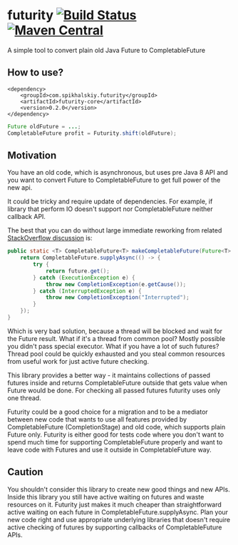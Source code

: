 # futurity [![Build Status](https://travis-ci.org/Spikhalskiy/futurity.svg?branch=master)](https://travis-ci.org/Spikhalskiy/futurity) [![Maven Central](https://maven-badges.herokuapp.com/maven-central/com.spikhalskiy.futurity/futurity-core/badge.svg)](https://maven-badges.herokuapp.com/maven-central/com.spikhalskiy.futurity/futurity-core)
A simple tool to convert plain old Java Future to CompletableFuture

## How to use?

```
<dependency>
    <groupId>com.spikhalskiy.futurity</groupId>
    <artifactId>futurity-core</artifactId>
    <version>0.2.0</version>
</dependency>
```

```java
Future oldFuture = ...;
CompletableFuture profit = Futurity.shift(oldFuture);
```

## Motivation

You have an old code, which is asynchronous, but uses pre Java 8 API
and you want to convert Future to CompletableFuture to get full power
of the new api.

It could be tricky and require update of dependencies. For example,
if library that perform IO doesn't support nor CompletableFuture neither
callback API.

The best that you can do without large immediate reworking from 
related [StackOverflow discussion](https://stackoverflow.com/questions/23301598/transform-java-future-into-a-completablefuture) is:

```java
public static <T> CompletableFuture<T> makeCompletableFuture(Future<T> future) {
    return CompletableFuture.supplyAsync(() -> {
        try {
            return future.get();
        } catch (ExecutionException e) {
            throw new CompletionException(e.getCause());
        } catch (InterruptedException e) {
            throw new CompletionException("Interrupted");     
        }
    });
}
```

Which is very bad solution, because a thread will be blocked and wait
for the Future result. What if it's a thread from common pool?
Mostly possible you didn't pass special executor. What if you have a lot
of such futures? Thread pool could be quickly exhausted and you steal
common resources from useful work for just active future checking. 

This library provides a better way - it maintains collections of
passed futures inside and returns CompletableFuture outside that gets
value when Future would be done. For checking all passed futures
futurity uses only one thread.

Futurity could be a good choice for a migration and to be a mediator
between new code that wants to use all features provided by
CompletableFuture (CompletionStage) and old code, which supports plain
Future only. Futurity is either good for tests code where you don't want
to spend much time for supporting CompletableFuture properly and want to
leave code with Futures and use it outside in CompletableFuture way.

## Caution

You shouldn't consider this library to create new good things and new APIs.
Inside this library you still have active waiting on futures and waste
resources on it. Futurity just makes it much cheaper than
straightforward active waiting on each future in
CompletableFuture.supplyAsync. Plan your new code right and use
appropriate underlying libraries that doesn't require active checking
of futures by supporting callbacks of CompletableFuture APIs.
